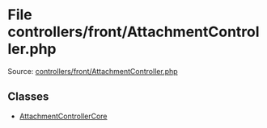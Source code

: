 File controllers/front/AttachmentController.php
=========
Source: [controllers/front/AttachmentController.php](https://github.com/PrestaShop/PrestaShop/blob/1.6.1.1/controllers/front/AttachmentController.php)


Classes
-------

* [AttachmentControllerCore](class.AttachmentControllerCore)

